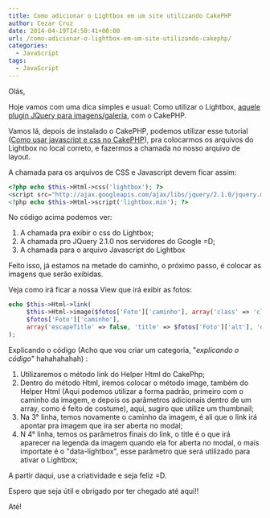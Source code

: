 ```yaml
---
title: Como adicionar o Lightbox em um site utilizando CakePHP
author: Cezar Cruz
date: 2014-04-19T14:50:41+00:00
url: /como-adicionar-o-lightbox-em-um-site-utilizando-cakephp/
categories:
  - JavaScript
tags:
  - JavaScript
---
```


Olás,

Hoje vamos com uma dica simples e usual: Como utilizar o Lightbox, [aquele plugin JQuery para imagens/galeria][1], com o CakePHP.

Vamos lá, depois de instalado o CakePHP, podemos utilizar esse tutorial ([Como usar javascript e css no CakePHP][2]), pra colocarmos os arquivos do Lightbox no local correto, e fazermos a chamada no nosso arquivo de layout.

A chamada para os arquivos de CSS e Javascript devem ficar assim:

```php
<?php echo $this->Html->css('lightbox'); ?>
<script src="http://ajax.googleapis.com/ajax/libs/jquery/2.1.0/jquery.min.js" type="text/javascript"></script>
<?php echo $this->Html->script('lightbox.min'); ?>
```

No código acima podemos ver:

1. A chamada pra exibir o css do Lightbox;
2. A chamada pro JQuery 2.1.0 nos servidores do Google =D;
3. A chamada para o arquivo Javascript do Lightbox

Feito isso, já estamos na metade do caminho, o próximo passo, é colocar as imagens que serão exibidas.

Veja como irá ficar a nossa View que irá exibir as fotos:

```php
echo $this->Html->link(
     $this->Html->image($fotos['Foto']['caminho'], array('class' => 'class_img')),
     $fotos['Foto']['caminho'],
     array('escapeTitle' => false, 'title' => $fotos['Foto']['alt'], 'data-lightbox'=> 'roadtrip', 'class' => 'class_url')
);
```

Explicando o código (Acho que vou criar um categoria, "_explicando o código_" hahahahahah) :

1. Utilizaremos o método link do Helper Html do CakePhp;
2. Dentro do método Html, iremos colocar o método image, também do Helper Html (Aqui podemos utilizar a forma padrão, primeiro com o caminho da imagem, e depois os parâmetros adicionais dentro de um array, como é feito de costume), aqui, sugiro que utilize um thumbnail;
3. Na 3° linha, temos novamente o caminho da imagem, é ali que o link irá apontar pra imagem que ira ser aberta no modal;
4. N 4° linha, temos os parâmetros finais do link, o title é o que irá aparecer na legenda da imagem quando ela for aberta no modal, o mais importate é o "data-lightbox", esse parâmetro que será utilizado para ativar o Lightbox;

A partir daqui, use a criatividade e seja feliz =D.

Espero que seja útil e obrigado por ter chegado até aqui!!

Até!

[1]: http://lokeshdhakar.com/projects/lightbox2/
[2]: /como-usar-javascript-e-css-no-cakephp/
